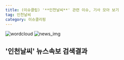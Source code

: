 ```yaml
---
title: (이슈클립) '**인천날씨**' 관련 이슈, 기사 모아 보기
tag: 인천날씨
category: 이슈클리핑
---
```

![wordcloud](https://s3.ap-northeast-2.amazonaws.com/lyrics101-wordcloud/2018-09-22-1537559863.png)
![news_img](https://user-images.githubusercontent.com/42597476/44507050-1206f400-a6e4-11e8-8d98-7ffbfebb353f.png)
## **'**인천날씨**'** 뉴스속보 검색결과

